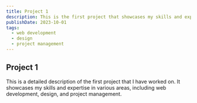 ```yaml
---
title: Project 1
description: This is the first project that showcases my skills and expertise.
publishDate: 2023-10-01
tags:
  - web development
  - design
  - project management
---
```


## Project 1

This is a detailed description of the first project that I have worked on. It showcases my skills and expertise in various areas, including web development, design, and project management.
